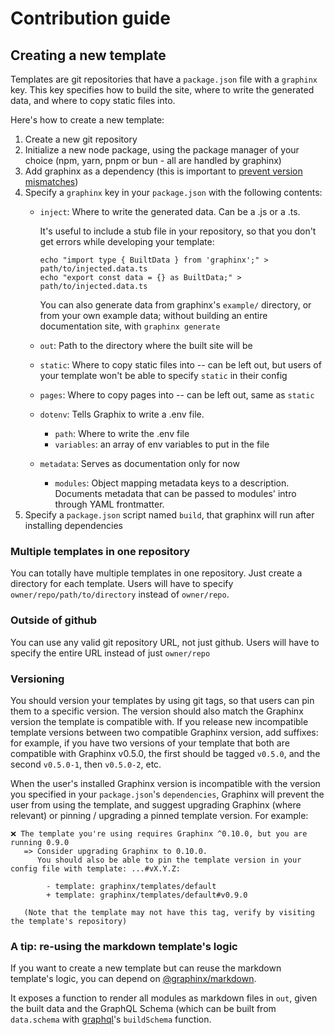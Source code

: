 # Contribution guide

## Creating a new template

Templates are git repositories that have a `package.json` file with a `graphinx` key. This key specifies how to build the site, where to write the generated data, and where to copy static files into.

Here's how to create a new template:

1. Create a new git repository
2. Initialize a new node package, using the package manager of your choice (npm, yarn, pnpm or bun - all are handled by graphinx)
1. Add graphinx as a dependency (this is important to [prevent version mismatches](#versioning))
3. Specify a `graphinx` key in your `package.json` with the following contents:
    - `inject`: Where to write the generated data. Can be a .js or a .ts. 

       It's useful to include a stub file in your repository, so that you don't get errors while developing your template:

       ```
       echo "import type { BuiltData } from 'graphinx';" > path/to/injected.data.ts
       echo "export const data = {} as BuiltData;" > path/to/injected.data.ts
       ```

       You can also generate data from graphinx's `example/` directory, or from your own example data; without building an entire documentation site, with `graphinx generate`
    - `out`: Path to the directory where the built site will be
    - `static`: Where to copy static files into -- can be left out, but users of your template won't be able to specify `static` in their config
    - `pages`: Where to copy pages into -- can be left out, same as `static`
    - `dotenv`: Tells Graphix to write a .env file.
        - `path`: Where to write the .env file
        - `variables`: an array of env variables to put in the file
    - `metadata`: Serves as documentation only for now
        - `modules`: Object mapping metadata keys to a description. Documents metadata that can be passed to modules' intro through YAML frontmatter.
4. Specify a `package.json` script named `build`, that graphinx will run after installing dependencies

### Multiple templates in one repository

You can totally have multiple templates in one repository. Just create a directory for each template. Users will have to specify `owner/repo/path/to/directory` instead of `owner/repo`.

### Outside of github

You can use any valid git repository URL, not just github. Users will have to specify the entire URL instead of just `owner/repo`

### Versioning

You should version your templates by using git tags, so that users can pin them to a specific version. The version should also match the Graphinx version the template is compatible with. If you release new incompatible template versions between two compatible Graphinx version, add suffixes: for example, if you have two versions of your template that both are compatible with Graphinx v0.5.0, the first should be tagged `v0.5.0`, and the second `v0.5.0-1`, then `v0.5.0-2`, etc.

When the user's installed Graphinx version is incompatible with the version you specified in your `package.json`'s `dependencies`, Graphinx will prevent the user from using the template, and suggest upgrading Graphinx (where relevant) or pinning / upgrading a pinned template version. For example:

```
❌ The template you're using requires Graphinx ^0.10.0, but you are running 0.9.0
   => Consider upgrading Graphinx to 0.10.0.
      You should also be able to pin the template version in your config file with template: ...#vX.Y.Z:

        - template: graphinx/templates/default
        + template: graphinx/templates/default#v0.9.0

   (Note that the template may not have this tag, verify by visiting the template's repository)
```

### A tip: re-using the markdown template's logic

If you want to create a new template but can reuse the markdown template's logic, you can depend on [@graphinx/markdown](https://npmjs.com/package/@graphinx/markdown).

It exposes a function to render all modules as markdown files in `out`, given the built data and the GraphQL Schema (which can be built from `data.schema` with [graphql](https://npmjs.com/package/graphql)'s `buildSchema` function.
